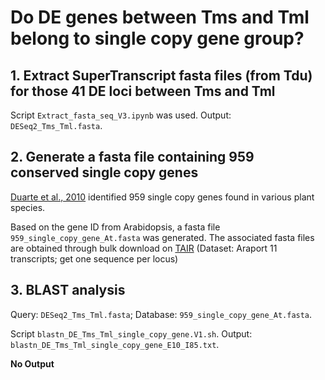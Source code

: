 # Do DE genes between Tms and Tml belong to single copy gene group?

## 1. Extract SuperTranscript fasta files (from Tdu) for those 41 DE loci between Tms and Tml

Script `Extract_fasta_seq_V3.ipynb` was used. Output: `DESeq2_Tms_Tml.fasta`.

## 2. Generate a fasta file containing 959 conserved single copy genes

[Duarte et al., 2010](https://link.springer.com/article/10.1186/1471-2148-10-61#Sec18) identified 959 single copy genes found in various plant species.

Based on the gene ID from Arabidopsis, a fasta file `959_single_copy_gene_At.fasta` was generated. The associated fasta files are obtained through bulk download on [TAIR](https://www.arabidopsis.org/tools/bulk/sequences/index.jsp) (Dataset: Araport 11 transcripts; get one sequence per locus)

## 3. BLAST analysis
Query: `DESeq2_Tms_Tml.fasta`; Database: `959_single_copy_gene_At.fasta`.

Script `blastn_DE_Tms_Tml_single_copy_gene.V1.sh`. Output: `blastn_DE_Tms_Tml_single_copy_gene_E10_I85.txt`.

**No Output**
